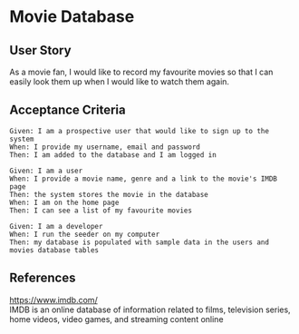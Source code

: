 # Movie Database

## User Story

As a movie fan, I would like to record my favourite movies so that I can easily look them up when I would like to watch them again.

## Acceptance Criteria

```
Given: I am a prospective user that would like to sign up to the system
When: I provide my username, email and password
Then: I am added to the database and I am logged in

Given: I am a user
When: I provide a movie name, genre and a link to the movie's IMDB page
Then: the system stores the movie in the database
When: I am on the home page
Then: I can see a list of my favourite movies

Given: I am a developer
When: I run the seeder on my computer
Then: my database is populated with sample data in the users and movies database tables
```

## References

https://www.imdb.com/  
IMDB is an online database of information related to films, television series, home videos, video games, and streaming content online
